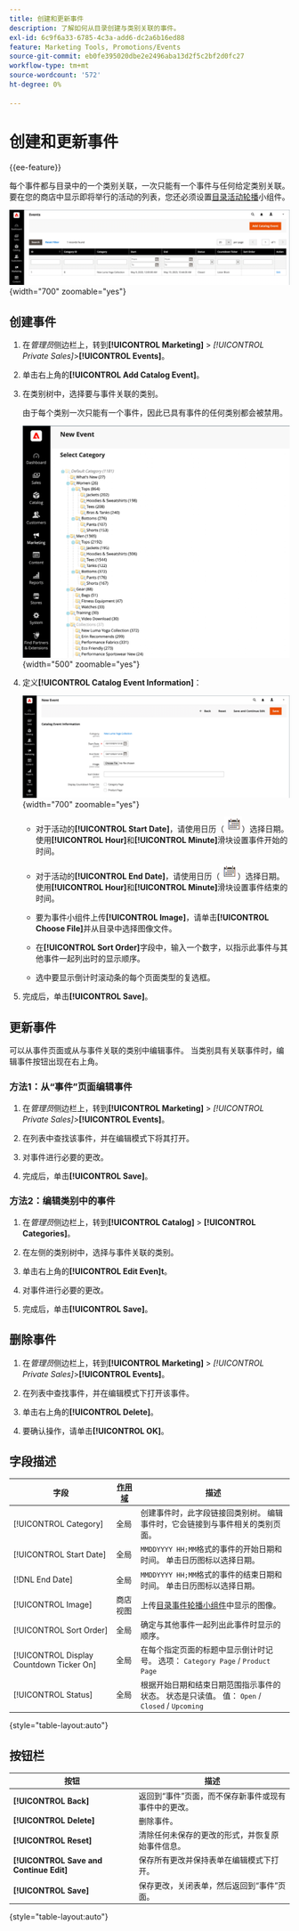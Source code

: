 ```yaml
---
title: 创建和更新事件
description: 了解如何从目录创建与类别关联的事件。
exl-id: 6c9f6a33-6785-4c3a-add6-dc2a6b16ed88
feature: Marketing Tools, Promotions/Events
source-git-commit: eb0fe395020dbe2e2496aba13d2f5c2bf2d0fc27
workflow-type: tm+mt
source-wordcount: '572'
ht-degree: 0%

---
```


# 创建和更新事件

{{ee-feature}}

每个事件都与目录中的一个类别关联，一次只能有一个事件与任何给定类别关联。 要在您的商店中显示即将举行的活动的列表，您还必须设置[目录活动轮播](../content-design/widget-event-carousel.md)小组件。

![事件列表](./assets/category-events.png){width="700" zoomable="yes"}

## 创建事件

1. 在&#x200B;_管理员_&#x200B;侧边栏上，转到&#x200B;**[!UICONTROL Marketing]** > _[!UICONTROL Private Sales]_>**[!UICONTROL Events]**。

1. 单击右上角的&#x200B;**[!UICONTROL Add Catalog Event]**。

1. 在类别树中，选择要与事件关联的类别。

   由于每个类别一次只能有一个事件，因此已具有事件的任何类别都会被禁用。

   ![新事件 — 类别树](./assets/catalog-events-category-tree.png){width="500" zoomable="yes"}

1. 定义&#x200B;**[!UICONTROL Catalog Event Information]**：

   ![目录事件信息](./assets/catalog-event-information.png){width="700" zoomable="yes"}

   - 对于活动的&#x200B;**[!UICONTROL Start Date]**，请使用日历（![日历图标](../assets/icon-calendar.png)）选择日期。 使用&#x200B;**[!UICONTROL Hour]**&#x200B;和&#x200B;**[!UICONTROL Minute]**&#x200B;滑块设置事件开始的时间。

   - 对于活动的&#x200B;**[!UICONTROL End Date]**，请使用日历（![日历图标](../assets/icon-calendar.png)）选择日期。 使用&#x200B;**[!UICONTROL Hour]**&#x200B;和&#x200B;**[!UICONTROL Minute]**&#x200B;滑块设置事件结束的时间。

   - 要为事件小组件上传&#x200B;**[!UICONTROL Image]**，请单击&#x200B;**[!UICONTROL Choose File]**&#x200B;并从目录中选择图像文件。

   - 在&#x200B;**[!UICONTROL Sort Order]**&#x200B;字段中，输入一个数字，以指示此事件与其他事件一起列出时的显示顺序。

   - 选中要显示倒计时滚动条的每个页面类型的复选框。

1. 完成后，单击&#x200B;**[!UICONTROL Save]**。

## 更新事件

可以从事件页面或从与事件关联的类别中编辑事件。 当类别具有关联事件时，编辑事件按钮出现在右上角。

### 方法1：从“事件”页面编辑事件

1. 在&#x200B;_管理员_&#x200B;侧边栏上，转到&#x200B;**[!UICONTROL Marketing]** > _[!UICONTROL Private Sales]_>**[!UICONTROL Events]**。

1. 在列表中查找该事件，并在编辑模式下将其打开。

1. 对事件进行必要的更改。

1. 完成后，单击&#x200B;**[!UICONTROL Save]**。

### 方法2：编辑类别中的事件

1. 在&#x200B;_管理员_&#x200B;侧边栏上，转到&#x200B;**[!UICONTROL Catalog]** > **[!UICONTROL Categories]**。

1. 在左侧的类别树中，选择与事件关联的类别。

1. 单击右上角的&#x200B;**[!UICONTROL Edit Even]t**。

1. 对事件进行必要的更改。

1. 完成后，单击&#x200B;**[!UICONTROL Save]**。

## 删除事件

1. 在&#x200B;_管理员_&#x200B;侧边栏上，转到&#x200B;**[!UICONTROL Marketing]** > _[!UICONTROL Private Sales]_>**[!UICONTROL Events]**。

1. 在列表中查找事件，并在编辑模式下打开该事件。

1. 单击右上角的&#x200B;**[!UICONTROL Delete]**。

1. 要确认操作，请单击&#x200B;**[!UICONTROL OK]**。

## 字段描述

| 字段 | [作用域](../getting-started/websites-stores-views.md#scope-settings) | 描述 |
|--- |--- |--- |
| [!UICONTROL Category] | 全局 | 创建事件时，此字段链接回类别树。 编辑事件时，它会链接到与事件相关的类别页面。 |
| [!UICONTROL Start Date] | 全局 | `MMDDYYYY HH;MM`格式的事件的开始日期和时间。 单击日历图标以选择日期。 |
| [!DNL End Date] | 全局 | `MMDDYYYY HH;MM`格式的事件的结束日期和时间。 单击日历图标以选择日期。 |
| [!UICONTROL Image] | 商店视图 | 上传[目录事件轮播小组件](../content-design/widget-event-carousel.md)中显示的图像。 |
| [!UICONTROL Sort Order] | 全局 | 确定与其他事件一起列出此事件时显示的顺序。 |
| [!UICONTROL Display Countdown Ticker On] | 全局 | 在每个指定页面的标题中显示倒计时记号。 选项： `Category Page` / `Product Page` |
| [!UICONTROL Status] | 全局 | 根据开始日期和结束日期范围指示事件的状态。 状态是只读值。 值： `Open` / `Closed` / `Upcoming` |

{style="table-layout:auto"}

## 按钮栏

| 按钮 | 描述 |
|--- |--- |
| **[!UICONTROL Back]** | 返回到“事件”页面，而不保存新事件或现有事件中的更改。 |
| **[!UICONTROL Delete]** | 删除事件。 |
| **[!UICONTROL Reset]** | 清除任何未保存的更改的形式，并恢复原始事件信息。 |
| **[!UICONTROL Save and Continue Edit]** | 保存所有更改并保持表单在编辑模式下打开。 |
| **[!UICONTROL Save]** | 保存更改，关闭表单，然后返回到“事件”页面。 |

{style="table-layout:auto"}
